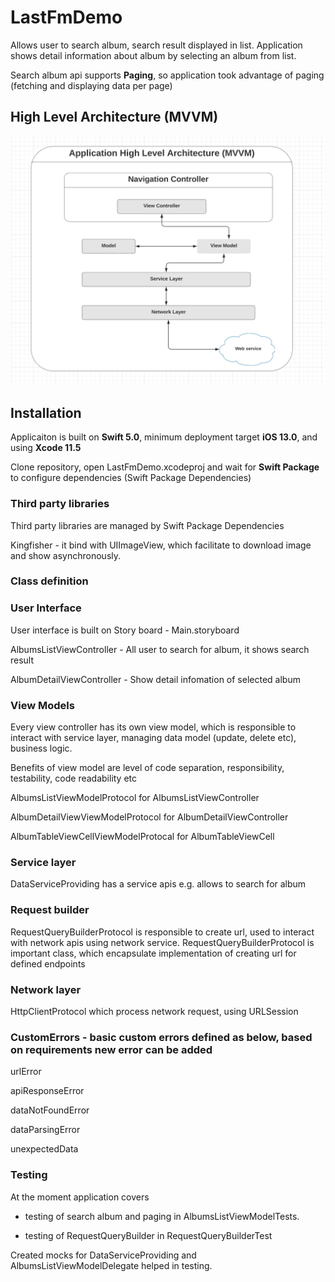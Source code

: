# LastFmDemo

Allows user to search album, search result displayed in list. Application shows detail information about album by selecting an album from list.

Search album api supports **Paging**, so application took advantage of paging (fetching and displaying data per page)

## High Level Architecture (MVVM)

![](https://github.com/SurendraK11/LastFmDemo/blob/master/HighLevelArchitecture.png "High Level Application Architecture")

## Installation

Applicaiton is built on **Swift 5.0**, minimum deployment target **iOS 13.0**, and using **Xcode 11.5**

Clone repository, open LastFmDemo.xcodeproj and wait for **Swift Package** to configure dependencies (Swift Package Dependencies)

### Third party libraries

Third party libraries are managed by Swift Package Dependencies 

Kingfisher - it bind with UIImageView, which facilitate to download image and show asynchronously.


### Class definition 

### User Interface

User interface is built on Story board - Main.storyboard

AlbumsListViewController - All user to search for album, it shows search result 

AlbumDetailViewController - Show detail infomation of selected album 

### View Models

Every view controller has its own view model, which is responsible to interact with service layer, managing data model (update, delete etc), business logic. 

Benefits of view model are level of code separation, responsibility, testability, code readability etc

AlbumsListViewModelProtocol for AlbumsListViewController

AlbumDetailViewViewModelProtocol for AlbumDetailViewController

AlbumTableViewCellViewModelProtocal for AlbumTableViewCell

### Service layer
DataServiceProviding has a service apis e.g. allows to search for album

### Request builder 
RequestQueryBuilderProtocol is responsible to create url, used to interact with network apis using network service. RequestQueryBuilderProtocol is important class, which encapsulate implementation of creating url for defined endpoints


### Network layer
HttpClientProtocol which process network request, using URLSession

### CustomErrors - basic custom errors defined as below, based on requirements new error can be added
urlError

apiResponseError

dataNotFoundError

dataParsingError

unexpectedData


### Testing 

At the moment application covers 

  - testing of search album and paging in AlbumsListViewModelTests. 

  - testing of RequestQueryBuilder in RequestQueryBuilderTest

Created mocks for DataServiceProviding and AlbumsListViewModelDelegate helped in testing. 

